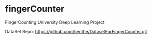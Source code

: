 # fingerCounter
FingerCounting University Deep Learning Project

DataSet Repo: https://github.com/henthe/DatasetForFingerCounter.git
